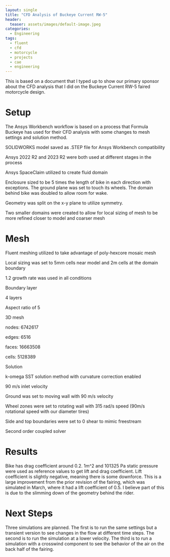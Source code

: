 ```yaml
---
layout: single
title: "CFD Analysis of Buckeye Current RW-5"
header:
  teaser: assets/images/default-image.jpeg
categories:
  - Engineering
tags:
  - fluent
  - cfd
  - motorcycle
  - projects
  - cae
  - engineering
---
```


This is based on a document that I typed up to show our primary sponsor about the CFD analysis that I did on the Buckeye Current RW-5 faired motorcycle design.

# Setup

The Ansys Workbench workflow is based on a process that Formula Buckeye has used for their CFD analysis with some changes to mesh settings and solution method.

SOLIDWORKS model saved as .STEP file for Ansys Workbench compatibility

Ansys 2022 R2 and 2023 R2 were both used at different stages in the process

Ansys SpaceClaim utilized to create fluid domain

Enclosure sized to be 5 times the length of bike in each direction with exceptions. The ground plane was set to touch its wheels. The domain behind bike was doubled to allow room for wake.

Geometry was split on the x-y plane to utilize symmetry.

Two smaller domains were created to allow for local sizing of mesh to be more refined closer to model and coarser mesh

# Mesh

Fluent meshing utilized to take advantage of poly-hexcore mosaic mesh

Local sizing was set to 5mm cells near model and 2m cells at the domain boundary

1.2 growth rate was used in all conditions

Boundary layer

4 layers

Aspect ratio of 5

3D mesh

nodes: 6742617

edges: 6516

faces: 16663508

cells: 5128389

Solution

k-omega SST solution method with curvature correction enabled

90 m/s inlet velocity

Ground was set to moving wall with 90 m/s velocity

Wheel zones were set to rotating wall with 315 rad/s speed (90m/s rotational speed with our diameter tires)

Side and top boundaries were set to 0 shear to mimic freestream

Second order coupled solver

# Results

Bike has drag coefficient around 0.2. 1m^2 and 101325 Pa static pressure were used as reference values to get lift and drag coefficient. Lift coefficient is slightly negative, meaning there is some downforce. This is a large improvement from the prior revision of the fairing, which was simulated in March, where it had a lift coefficient of 0.5. I believe part of this is due to the slimming down of the geometry behind the rider.

# Next Steps

Three simulations are planned. The first is to run the same settings but a transient version to see changes in the flow at different time steps. The second is to run the simulation at a lower velocity. The third is to run a simulation with a crosswind component to see the behavior of the air on the back half of the fairing.
